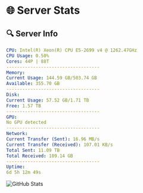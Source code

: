 # 🌐 Server Stats
## 🔍 Server Info
```yaml
CPU: Intel(R) Xeon(R) CPU E5-2699 v4 @ 1262.47GHz
CPU Usage: 0.50%
Cores: 44P | 88T
-----------------------------------
Memory:
Current Usage: 144.59 GB/503.74 GB
Available: 355.70 GB
-----------------------------------
Disk:
Current Usage: 57.52 GB/1.71 TB
Free: 1.57 TB
-----------------------------------
GPU:
No GPU detected
-----------------------------------
Network:
Current Transfer (Sent): 16.96 MB/s
Current Transfer (Received): 107.01 KB/s
Total Sent: 11.09 TB
Total Received: 109.14 GB
-----------------------------------
Uptime:
6d 5h 12m 49s
```
![GitHub Stats](https://img.shields.io/badge/Updated-2025-03-14_02:35:38-blue)
